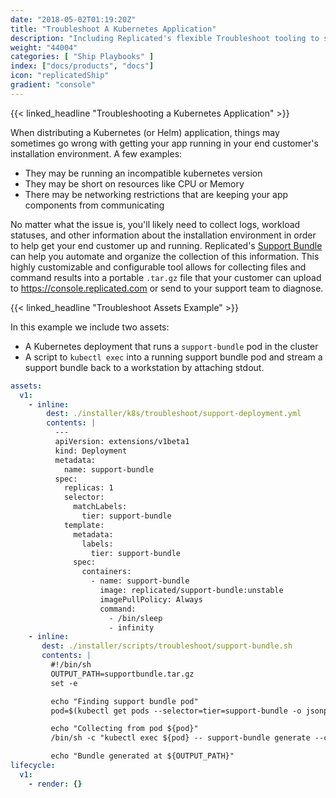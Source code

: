 ```yaml
---
date: "2018-05-02T01:19:20Z"
title: "Troubleshoot A Kubernetes Application"
description: "Including Replicated's flexible Troubleshoot tooling to support your end customers "
weight: "44004"
categories: [ "Ship Playbooks" ]
index: ["docs/products", "docs"]
icon: "replicatedShip"
gradient: "console"
---
```


{{< linked_headline "Troubleshooting a Kubernetes Application" >}}

When distributing a Kubernetes (or Helm) application, things may sometimes go wrong with getting your app running in your end customer's installation environment. A few examples:

- They may be running an incompatible kubernetes version
- They may be short on resources like CPU or Memory
- There may be networking restrictions that are keeping your app components from communicating 

No matter what the issue is, you'll likely need to collect logs, workload statuses, and other information about the installation environment in order to help get your end customer up and running. Replicated's [Support Bundle](/guides/support-bundle) can help you automate and organize the collection of this information. This highly customizable and configurable tool allows for collecting files and command results into a portable `.tar.gz` file that your customer can upload to https://console.replicated.com or send to your support team to diagnose.

{{< linked_headline "Troubleshoot Assets Example" >}}

In this example we include two assets:

- A Kubernetes deployment that runs a `support-bundle` pod in the cluster
- A script to `kubectl exec` into a running support bundle pod and stream a support bundle back to a workstation by attaching stdout.




```yaml
assets:
  v1:
    - inline:
        dest: ./installer/k8s/troubleshoot/support-deployment.yml
        contents: |
          ---
          apiVersion: extensions/v1beta1
          kind: Deployment
          metadata:
            name: support-bundle
          spec:
            replicas: 1
            selector:
              matchLabels:
                tier: support-bundle
            template:
              metadata:
                labels:
                  tier: support-bundle
              spec:
                containers:
                  - name: support-bundle
                    image: replicated/support-bundle:unstable
                    imagePullPolicy: Always
                    command:
                      - /bin/sleep
                      - infinity
    - inline:
       dest: ./installer/scripts/troubleshoot/support-bundle.sh
       contents: |
         #!/bin/sh
         OUTPUT_PATH=supportbundle.tar.gz
         set -e

         echo "Finding support bundle pod"
         pod=$(kubectl get pods --selector=tier=support-bundle -o jsonpath='{.items[*].metadata.name}')

         echo "Collecting from pod ${pod}"
         /bin/sh -c "kubectl exec ${pod} -- support-bundle generate --customer-id={{repl context "customer_id"}} --out - --quiet --yes-upload " > $OUTPUT_PATH

         echo "Bundle generated at ${OUTPUT_PATH}"
lifecycle:
  v1:
    - render: {}
```
